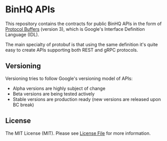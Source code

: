 # BinHQ APIs

This repository contains the contracts for public BinHQ APIs in the form of
[Protocol Buffers](https://developers.google.com/protocol-buffers/) (version 3),
which is Google's Interface Definition Language (IDL).

The main specialty of protobuf is that using the same definition
it's quite easy to create APIs supporting both REST and gRPC protocols.


## Versioning

Versioning tries to follow Google's versioning model of APIs:

- Alpha versions are highly subject of change
- Beta versions are being tested actively
- Stable versions are production ready (new versions are released upon BC break)


## License

The MIT License (MIT). Please see [License File](LICENSE) for more information.
